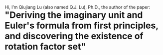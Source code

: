 Hi, I’m Qiujiang Lu (also named Q.J. Lu), Ph.D., the author of the paper: <br>
<span style="font-size:2em;font-weight:bold">"Deriving the imaginary unit and Euler's formula from first principles, and discovering the existence of rotation factor set"</span>

<!---
mathwonder/mathwonder is a ✨ special ✨ repository because its `README.md` (this file) appears on your GitHub profile.
You can click the Preview link to take a look at your changes.
--->
